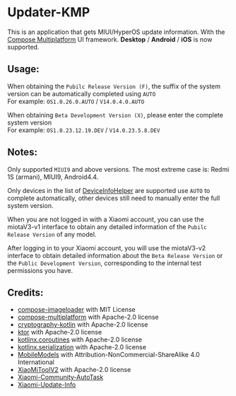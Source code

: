# Updater-KMP
This is an application that gets MIUI/HyperOS update information. With the [Compose Multiplatform](https://github.com/JetBrains/compose-multiplatform) UI framework. **Desktop** / **Android** / **iOS** is now supported.

## Usage:
When obtaining the `Pubilc Release Version (F)`, the suffix of the system version can be automatically completed using `AUTO`<br />For example: `OS1.0.26.0.AUTO` / `V14.0.4.0.AUTO`

When obtaining `Beta Development Version (X)`, please enter the complete system version<br />For example: `OS1.0.23.12.19.DEV` / `V14.0.23.5.8.DEV`

## Notes:
Only supported `MIUI9` and above versions. The most extreme case is: Redmi 1S (armani), MIUI9, Android4.4.

Only devices in the list of [DeviceInfoHelper](https://github.com/YuKongA/Updater-KMP/blob/main/composeApp/src/commonMain/kotlin/data/DeviceInfoHelper.kt#L62) are supported use `AUTO` to complete automatically, other devices still need to manually enter the full system version.

When you are not logged in with a Xiaomi account, you can use the miotaV3-v1 interface to obtain any detailed information of the `Pubilc Release Version` of any model.

After logging in to your Xiaomi account, you will use the miotaV3-v2 interface to obtain detailed information about the `Beta Release Version` or the `Public Development Version`, corresponding to the internal test permissions you have.

## Credits:
- [compose-imageloader](https://github.com/qdsfdhvh/compose-imageloader) with MIT License
- [compose-multiplatform](https://github.com/JetBrains/compose-multiplatform) with Apache-2.0 license
- [cryptography-kotlin](https://github.com/whyoleg/cryptography-kotlin) with Apache-2.0 license
- [ktor](https://github.com/ktorio/ktor) with Apache-2.0 license
- [kotlinx.coroutines](https://github.com/Kotlin/kotlinx.coroutines) with Apache-2.0 license
- [kotlinx.serialization](https://github.com/Kotlin/kotlinx.serialization) with Apache-2.0 license
- [MobileModels](https://github.com/KHwang9883/MobileModels) with Attribution-NonCommercial-ShareAlike 4.0 International
- [XiaoMiToolV2](https://github.com/francescotescari/XiaoMiToolV2) with Apache-2.0 license
- [Xiaomi-Community-AutoTask](https://github.com/CMDQ8575/Xiaomi-Community-AutoTask)
- [Xiaomi-Update-Info](https://github.com/YuKongA/Xiaomi-Update-Info)
